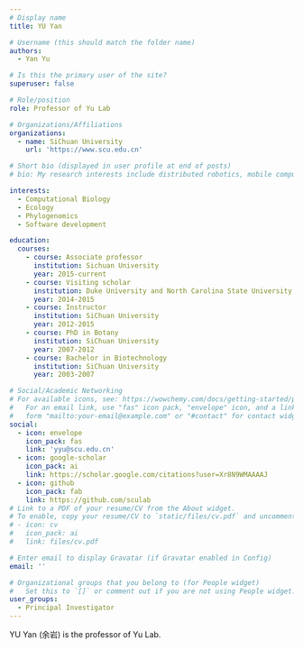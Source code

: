 ```yaml
---
# Display name
title: YU Yan

# Username (this should match the folder name)
authors:
  - Yan Yu

# Is this the primary user of the site?
superuser: false

# Role/position
role: Professor of Yu Lab

# Organizations/Affiliations
organizations:
  - name: SiChuan University
    url: 'https://www.scu.edu.cn'

# Short bio (displayed in user profile at end of posts)
# bio: My research interests include distributed robotics, mobile computing and programmable matter.

interests:
  - Computational Biology
  - Ecology
  - Phylogenomics
  - Software development

education:
  courses:
    - course: Associate professor
      institution: Sichuan University
      year: 2015-current
    - course: Visiting scholar
      institution: Duke University and North Carolina State University
      year: 2014-2015
    - course: Instructor
      institution: SiChuan University
      year: 2012-2015
    - course: PhD in Botany
      institution: SiChuan University
      year: 2007-2012
    - course: Bachelor in Biotechnology
      institution: SiChuan University
      year: 2003-2007

# Social/Academic Networking
# For available icons, see: https://wowchemy.com/docs/getting-started/page-builder/#icons
#   For an email link, use "fas" icon pack, "envelope" icon, and a link in the
#   form "mailto:your-email@example.com" or "#contact" for contact widget.
social:
  - icon: envelope
    icon_pack: fas
    link: 'yyu@scu.edu.cn'
  - icon: google-scholar
    icon_pack: ai
    link: https://scholar.google.com/citations?user=Xr8N9WMAAAAJ
  - icon: github
    icon_pack: fab
    link: https://github.com/sculab
# Link to a PDF of your resume/CV from the About widget.
# To enable, copy your resume/CV to `static/files/cv.pdf` and uncomment the lines below.
# - icon: cv
#   icon_pack: ai
#   link: files/cv.pdf

# Enter email to display Gravatar (if Gravatar enabled in Config)
email: ''

# Organizational groups that you belong to (for People widget)
#   Set this to `[]` or comment out if you are not using People widget.
user_groups:
  - Principal Investigator
---
```


<div style="text-align: justify">

YU Yan (余岩) is the professor of Yu Lab.

</div>
